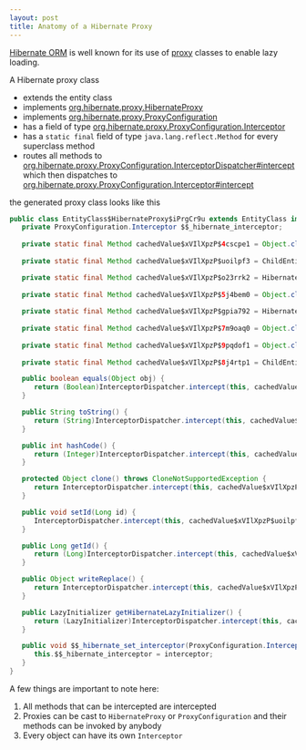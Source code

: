 ```yaml
---
layout: post
title: Anatomy of a Hibernate Proxy
---
```


[Hibernate ORM](https://hibernate.org/orm/) is well known for its use of [proxy](https://en.wikipedia.org/wiki/Proxy_pattern) classes to enable lazy loading.

A Hibernate proxy class

- extends the entity class
- implements <a href="https://docs.jboss.org/hibernate/orm/current/javadocs/org/hibernate/proxy/HibernateProxy.html">org.hibernate.proxy.HibernateProxy</a>
- implements <a href="https://docs.jboss.org/hibernate/orm/current/javadocs/org/hibernate/proxy/ProxyConfiguration.html">org.hibernate.proxy.ProxyConfiguration</a>
- has a field of type <a href="https://docs.jboss.org/hibernate/orm/current/javadocs/org/hibernate/proxy/ProxyConfiguration.Interceptor.html">org.hibernate.proxy.ProxyConfiguration.Interceptor</a>
- has a `static final` field of type `java.lang.reflect.Method` for every superclass method
- routes all methods to <a href="https://docs.jboss.org/hibernate/orm/current/javadocs/org/hibernate/proxy/ProxyConfiguration.InterceptorDispatcher.html#intercept(java.lang.Object,java.lang.reflect.Method,java.lang.Object%5B%5D,java.lang.Object,org.hibernate.proxy.ProxyConfiguration.Interceptor)">org.hibernate.proxy.ProxyConfiguration.InterceptorDispatcher#intercept</a> which then dispatches to <a href="https://docs.jboss.org/hibernate/orm/current/javadocs/org/hibernate/proxy/ProxyConfiguration.Interceptor.html#intercept(java.lang.Object,java.lang.reflect.Method,java.lang.Object%5B%5D)">org.hibernate.proxy.ProxyConfiguration.Interceptor#intercept</a>



the generated proxy class looks like this

```java
public class EntityClass$HibernateProxy$iPrgCr9u extends EntityClass implements HibernateProxy, ProxyConfiguration {
   private ProxyConfiguration.Interceptor $$_hibernate_interceptor;
   
   private static final Method cachedValue$xVIlXpzP$4cscpe1 = Object.class.getMethod("toString");
   
   private static final Method cachedValue$xVIlXpzP$uoilpf3 = ChildEntity.class.getMethod("setId", Long.class);

   private static final Method cachedValue$xVIlXpzP$o23rrk2 = HibernateProxy.class.getMethod("getHibernateLazyInitializer");
   
   private static final Method cachedValue$xVIlXpzP$5j4bem0 = Object.class.getMethod("equals", Object.class);
   
   private static final Method cachedValue$xVIlXpzP$gpia792 = HibernateProxy.class.getMethod("writeReplace");
   
   private static final Method cachedValue$xVIlXpzP$7m9oaq0 = Object.class.getDeclaredMethod("clone");
   
   private static final Method cachedValue$xVIlXpzP$9pqdof1 = Object.class.getMethod("hashCode");
   
   private static final Method cachedValue$xVIlXpzP$8j4rtp1 = ChildEntity.class.getMethod("getId");

   public boolean equals(Object obj) {
      return (Boolean)InterceptorDispatcher.intercept(this, cachedValue$xVIlXpzP$5j4bem0, new Object[]{obj}, false, this.$$_hibernate_interceptor);
   }

   public String toString() {
      return (String)InterceptorDispatcher.intercept(this, cachedValue$xVIlXpzP$4cscpe1, new Object[0], null, this.$$_hibernate_interceptor);
   }

   public int hashCode() {
      return (Integer)InterceptorDispatcher.intercept(this, cachedValue$xVIlXpzP$9pqdof1, new Object[0], 0, this.$$_hibernate_interceptor);
   }

   protected Object clone() throws CloneNotSupportedException {
      return InterceptorDispatcher.intercept(this, cachedValue$xVIlXpzP$7m9oaq0, new Object[0], null, this.$$_hibernate_interceptor);
   }

   public void setId(Long id) {
      InterceptorDispatcher.intercept(this, cachedValue$xVIlXpzP$uoilpf3, new Object[]{id}, null, this.$$_hibernate_interceptor);
   }

   public Long getId() {
      return (Long)InterceptorDispatcher.intercept(this, cachedValue$xVIlXpzP$8j4rtp1, new Object[0], null, this.$$_hibernate_interceptor);
   }

   public Object writeReplace() {
      return InterceptorDispatcher.intercept(this, cachedValue$xVIlXpzP$gpia792, new Object[0], null, this.$$_hibernate_interceptor);
   }

   public LazyInitializer getHibernateLazyInitializer() {
      return (LazyInitializer)InterceptorDispatcher.intercept(this, cachedValue$xVIlXpzP$o23rrk2, new Object[0], null, this.$$_hibernate_interceptor);
   }

   public void $$_hibernate_set_interceptor(ProxyConfiguration.Interceptor interceptor) {
      this.$$_hibernate_interceptor = interceptor;
   }
}


```

A few things are important to note here:

1. All methods that can be intercepted are intercepted
1. Proxies can be cast to `HibernateProxy` or `ProxyConfiguration` and their methods can be invoked by anybody
1. Every object can have its own `Interceptor`


